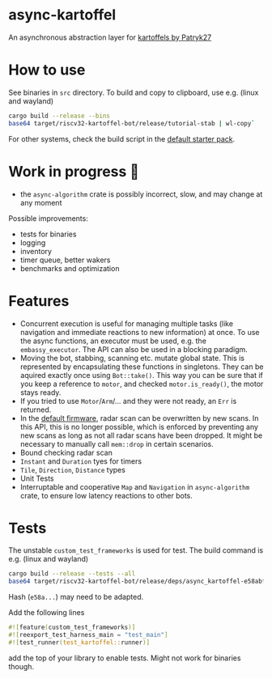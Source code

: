 # async-kartoffel

An asynchronous abstraction layer for [kartoffels by
Patryk27](https://github.com/Patryk27/kartoffels/)

# How to use

See binaries in `src` directory. To build and copy to clipboard, use e.g. (linux and wayland)
```bash
cargo build --release --bins
base64 target/riscv32-kartoffel-bot/release/tutorial-stab | wl-copy`
```
For other systems, check the build script in the [default starter pack](https://github.com/Patryk27/kartoffel/).

# Work in progress 🚧

- the `async-algorithm` crate is possibly incorrect, slow, and may change at any moment

Possible improvements:
- tests for binaries
- logging
- inventory
- timer queue, better wakers
- benchmarks and optimization

# Features

- Concurrent execution is useful for managing multiple tasks (like navigation and immediate
  reactions to new information) at once. To use the async functions, an executor must be used, e.g.
  the `embassy_executor`. The API can also be used in a blocking paradigm.
- Moving the bot, stabbing, scanning etc. mutate global state. This is
  represented by encapsulating these functions in singletons. They can be aquired
  exactly once using `Bot::take()`. This way you can be sure that if you keep a
  reference to `motor`, and checked `motor.is_ready()`, the motor stays ready.
- If you tried to use `Motor`/`Arm`/... and they were not ready, an `Err` is returned.
- In the [default
  firmware](https://github.com/Patryk27/kartoffels/tree/main/app/crates/kartoffel),
  radar scan can be overwritten by new scans. In this API, this is no longer
  possible, which is enforced by preventing any new scans as long as not all
  radar scans have been dropped. It might be necessary to manually call
  `mem::drop` in certain scenarios.
- Bound checking radar scan
- `Instant` and `Duration` tyes for timers
- `Tile`, `Direction`, `Distance` types
- Unit Tests
- Interruptable and cooperative `Map` and `Navigation` in `async-algorithm`
  crate, to ensure low latency reactions to other bots.

# Tests

The unstable `custom_test_frameworks` is used for test. The build command is e.g. (linux and wayland)
```bash
cargo build --release --tests --all
base64 target/riscv32-kartoffel-bot/release/deps/async_kartoffel-e58abfc84af62516 | wl-copy
```
Hash (`e58a...`) may need to be adapted.

Add the following lines 
```rust
#![feature(custom_test_frameworks)]
#![reexport_test_harness_main = "test_main"]
#![test_runner(test_kartoffel::runner)]
```
add the top of your library to enable tests. Might not work for binaries though.
